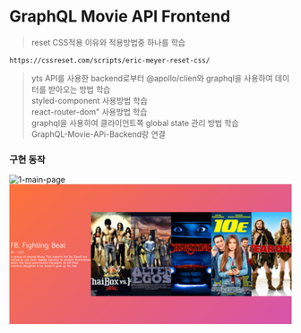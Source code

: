 # GraphQL Movie API Frontend

> reset CSS적용 이유와 적용방법중 하나를 학습

    https://cssreset.com/scripts/eric-meyer-reset-css/

> yts API를 사용한 backend로부터 @apollo/clien와 graphql을 사용하여 데이터를 받아오는 방법 학습<br/>
> styled-component 사용방법 학습<br/>
> react-router-dom" 사용방법 학습<br/>
> graphql을 사용하여 클라이언트쪽 global state 관리 방법 학습<br/>
> GraphQL-Movie-APi-Backend랑 연결<br/>

### 구현 동작

![1-main-page](./README_IMAGE/1-main-page.png)
![2-description_page](./README_IMAGE/2-description_page.png)
